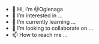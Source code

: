 - 👋 Hi, I’m @Ogienaga
- 👀 I’m interested in ...
- 🌱 I’m currently learning ...
- 💞️ I’m looking to collaborate on ...
- 📫 How to reach me ...

<!---
Ogienaga/Ogienaga is a ✨ special ✨ repository because its `README.md` (this file) appears on your GitHub profile.
You can click the Preview link to take a look at your changes.
--->
